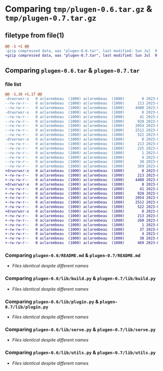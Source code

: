 # Comparing `tmp/plugen-0.6.tar.gz` & `tmp/plugen-0.7.tar.gz`

## filetype from file(1)

```diff
@@ -1 +1 @@
-gzip compressed data, was "plugen-0.6.tar", last modified: Sun Jul  9 18:20:57 2023, max compression
+gzip compressed data, was "plugen-0.7.tar", last modified: Sun Jul  9 18:27:07 2023, max compression
```

## Comparing `plugen-0.6.tar` & `plugen-0.7.tar`

### file list

```diff
@@ -1,16 +1,17 @@
-drwxrwxr-x   0 aclarembeau  (1000) aclarembeau  (1000)        0 2023-07-09 18:20:57.482743 plugen-0.6/
--rw-rw-r--   0 aclarembeau  (1000) aclarembeau  (1000)      213 2023-07-09 18:20:57.482743 plugen-0.6/PKG-INFO
--rw-rw-r--   0 aclarembeau  (1000) aclarembeau  (1000)     4400 2023-07-09 05:15:38.000000 plugen-0.6/README.md
-drwxrwxr-x   0 aclarembeau  (1000) aclarembeau  (1000)        0 2023-07-09 18:20:57.482743 plugen-0.6/lib/
--rw-rw-r--   0 aclarembeau  (1000) aclarembeau  (1000)       41 2023-07-09 05:59:38.000000 plugen-0.6/lib/__init__.py
--rw-rw-r--   0 aclarembeau  (1000) aclarembeau  (1000)      928 2023-07-09 14:11:26.000000 plugen-0.6/lib/build.py
--rw-rw-r--   0 aclarembeau  (1000) aclarembeau  (1000)     2054 2023-07-09 14:43:08.000000 plugen-0.6/lib/plugin.py
--rw-rw-r--   0 aclarembeau  (1000) aclarembeau  (1000)     2512 2023-07-09 14:11:26.000000 plugen-0.6/lib/serve.py
--rw-rw-r--   0 aclarembeau  (1000) aclarembeau  (1000)      522 2023-07-09 09:14:03.000000 plugen-0.6/lib/utils.py
-drwxrwxr-x   0 aclarembeau  (1000) aclarembeau  (1000)        0 2023-07-09 18:20:57.482743 plugen-0.6/plugen.egg-info/
--rw-rw-r--   0 aclarembeau  (1000) aclarembeau  (1000)      213 2023-07-09 18:20:57.000000 plugen-0.6/plugen.egg-info/PKG-INFO
--rw-rw-r--   0 aclarembeau  (1000) aclarembeau  (1000)      225 2023-07-09 18:20:57.000000 plugen-0.6/plugen.egg-info/SOURCES.txt
--rw-rw-r--   0 aclarembeau  (1000) aclarembeau  (1000)        1 2023-07-09 18:20:57.000000 plugen-0.6/plugen.egg-info/dependency_links.txt
--rw-rw-r--   0 aclarembeau  (1000) aclarembeau  (1000)        4 2023-07-09 18:20:57.000000 plugen-0.6/plugen.egg-info/top_level.txt
--rw-rw-r--   0 aclarembeau  (1000) aclarembeau  (1000)       38 2023-07-09 18:20:57.482743 plugen-0.6/setup.cfg
--rw-rw-r--   0 aclarembeau  (1000) aclarembeau  (1000)      369 2023-07-09 18:16:58.000000 plugen-0.6/setup.py
+drwxrwxr-x   0 aclarembeau  (1000) aclarembeau  (1000)        0 2023-07-09 18:27:07.944902 plugen-0.7/
+-rw-rw-r--   0 aclarembeau  (1000) aclarembeau  (1000)      213 2023-07-09 18:27:07.944902 plugen-0.7/PKG-INFO
+-rw-rw-r--   0 aclarembeau  (1000) aclarembeau  (1000)     4400 2023-07-09 05:15:38.000000 plugen-0.7/README.md
+drwxrwxr-x   0 aclarembeau  (1000) aclarembeau  (1000)        0 2023-07-09 18:27:07.944902 plugen-0.7/lib/
+-rw-rw-r--   0 aclarembeau  (1000) aclarembeau  (1000)       41 2023-07-09 05:59:38.000000 plugen-0.7/lib/__init__.py
+-rw-rw-r--   0 aclarembeau  (1000) aclarembeau  (1000)      928 2023-07-09 14:11:26.000000 plugen-0.7/lib/build.py
+-rw-rw-r--   0 aclarembeau  (1000) aclarembeau  (1000)     2054 2023-07-09 14:43:08.000000 plugen-0.7/lib/plugin.py
+-rw-rw-r--   0 aclarembeau  (1000) aclarembeau  (1000)     2512 2023-07-09 14:11:26.000000 plugen-0.7/lib/serve.py
+-rw-rw-r--   0 aclarembeau  (1000) aclarembeau  (1000)      522 2023-07-09 09:14:03.000000 plugen-0.7/lib/utils.py
+drwxrwxr-x   0 aclarembeau  (1000) aclarembeau  (1000)        0 2023-07-09 18:27:07.944902 plugen-0.7/plugen.egg-info/
+-rw-rw-r--   0 aclarembeau  (1000) aclarembeau  (1000)      213 2023-07-09 18:27:07.000000 plugen-0.7/plugen.egg-info/PKG-INFO
+-rw-rw-r--   0 aclarembeau  (1000) aclarembeau  (1000)      260 2023-07-09 18:27:07.000000 plugen-0.7/plugen.egg-info/SOURCES.txt
+-rw-rw-r--   0 aclarembeau  (1000) aclarembeau  (1000)        1 2023-07-09 18:27:07.000000 plugen-0.7/plugen.egg-info/dependency_links.txt
+-rw-rw-r--   0 aclarembeau  (1000) aclarembeau  (1000)       37 2023-07-09 18:27:07.000000 plugen-0.7/plugen.egg-info/entry_points.txt
+-rw-rw-r--   0 aclarembeau  (1000) aclarembeau  (1000)        4 2023-07-09 18:27:07.000000 plugen-0.7/plugen.egg-info/top_level.txt
+-rw-rw-r--   0 aclarembeau  (1000) aclarembeau  (1000)       38 2023-07-09 18:27:07.944902 plugen-0.7/setup.cfg
+-rw-rw-r--   0 aclarembeau  (1000) aclarembeau  (1000)      469 2023-07-09 18:26:39.000000 plugen-0.7/setup.py
```

### Comparing `plugen-0.6/README.md` & `plugen-0.7/README.md`

 * *Files identical despite different names*

### Comparing `plugen-0.6/lib/build.py` & `plugen-0.7/lib/build.py`

 * *Files identical despite different names*

### Comparing `plugen-0.6/lib/plugin.py` & `plugen-0.7/lib/plugin.py`

 * *Files identical despite different names*

### Comparing `plugen-0.6/lib/serve.py` & `plugen-0.7/lib/serve.py`

 * *Files identical despite different names*

### Comparing `plugen-0.6/lib/utils.py` & `plugen-0.7/lib/utils.py`

 * *Files identical despite different names*

